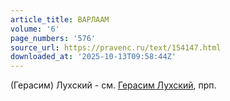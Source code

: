 ```yaml
---
article_title: ВАРЛААМ
volume: '6'
page_numbers: '576'
source_url: https://pravenc.ru/text/154147.html
downloaded_at: '2025-10-13T09:58:44Z'
---
```


(Герасим) Лухский - см. [Герасим Лухский](<https://pravenc.ru/text/Герасим Лухский.html>), прп.
